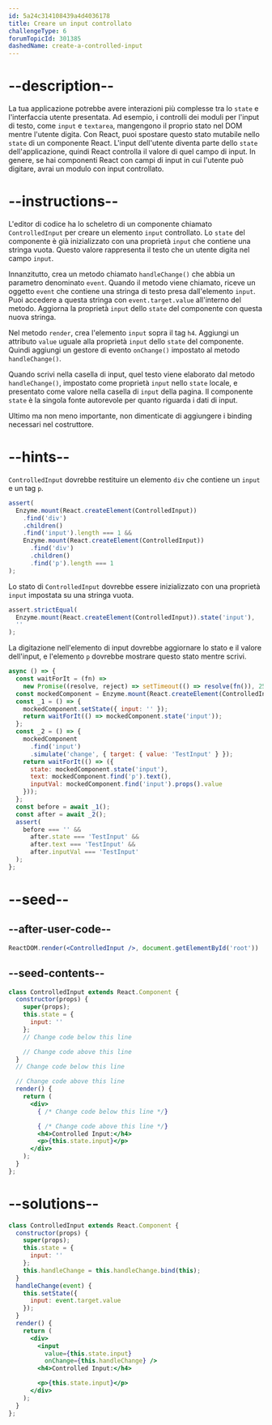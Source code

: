 ```yaml
---
id: 5a24c314108439a4d4036178
title: Creare un input controllato
challengeType: 6
forumTopicId: 301385
dashedName: create-a-controlled-input
---
```


# --description--

La tua applicazione potrebbe avere interazioni più complesse tra lo `state` e l'interfaccia utente presentata. Ad esempio, i controlli dei moduli per l'input di testo, come `input` e `textarea`, mangengono il proprio stato nel DOM mentre l'utente digita. Con React, puoi spostare questo stato mutabile nello `state` di un componente React. L'input dell'utente diventa parte dello `state` dell'applicazione, quindi React controlla il valore di quel campo di input. In genere, se hai componenti React con campi di input in cui l'utente può digitare, avrai un modulo con input controllato.

# --instructions--

L'editor di codice ha lo scheletro di un componente chiamato `ControlledInput` per creare un elemento `input` controllato. Lo `state` del componente è già inizializzato con una proprietà `input` che contiene una stringa vuota. Questo valore rappresenta il testo che un utente digita nel campo `input`.

Innanzitutto, crea un metodo chiamato `handleChange()` che abbia un parametro denominato `event`. Quando il metodo viene chiamato, riceve un oggetto `event` che contiene una stringa di testo presa dall'elemento `input`. Puoi accedere a questa stringa con `event.target.value` all'interno del metodo. Aggiorna la proprietà `input` dello `state` del componente con questa nuova stringa.

Nel metodo `render`, crea l'elemento `input` sopra il tag `h4`. Aggiungi un attributo `value` uguale alla proprietà `input` dello `state` del componente. Quindi aggiungi un gestore di evento `onChange()` impostato al metodo `handleChange()`.

Quando scrivi nella casella di input, quel testo viene elaborato dal metodo `handleChange()`, impostato come proprietà `input` nello `state` locale, e presentato come valore nella casella di `input` della pagina. Il componente `state` è la singola fonte autorevole per quanto riguarda i dati di input.

Ultimo ma non meno importante, non dimenticate di aggiungere i binding necessari nel costruttore.

# --hints--

`ControlledInput` dovrebbe restituire un elemento `div` che contiene un `input` e un tag `p`.

```js
assert(
  Enzyme.mount(React.createElement(ControlledInput))
    .find('div')
    .children()
    .find('input').length === 1 &&
    Enzyme.mount(React.createElement(ControlledInput))
      .find('div')
      .children()
      .find('p').length === 1
);
```

Lo stato di `ControlledInput` dovrebbe essere inizializzato con una proprietà `input` impostata su una stringa vuota.

```js
assert.strictEqual(
  Enzyme.mount(React.createElement(ControlledInput)).state('input'),
  ''
);
```

La digitazione nell'elemento di input dovrebbe aggiornare lo stato e il valore dell'input, e l'elemento `p` dovrebbe mostrare questo stato mentre scrivi.

```js
async () => {
  const waitForIt = (fn) =>
    new Promise((resolve, reject) => setTimeout(() => resolve(fn()), 250));
  const mockedComponent = Enzyme.mount(React.createElement(ControlledInput));
  const _1 = () => {
    mockedComponent.setState({ input: '' });
    return waitForIt(() => mockedComponent.state('input'));
  };
  const _2 = () => {
    mockedComponent
      .find('input')
      .simulate('change', { target: { value: 'TestInput' } });
    return waitForIt(() => ({
      state: mockedComponent.state('input'),
      text: mockedComponent.find('p').text(),
      inputVal: mockedComponent.find('input').props().value
    }));
  };
  const before = await _1();
  const after = await _2();
  assert(
    before === '' &&
      after.state === 'TestInput' &&
      after.text === 'TestInput' &&
      after.inputVal === 'TestInput'
  );
};
```

# --seed--

## --after-user-code--

```jsx
ReactDOM.render(<ControlledInput />, document.getElementById('root'))
```

## --seed-contents--

```jsx
class ControlledInput extends React.Component {
  constructor(props) {
    super(props);
    this.state = {
      input: ''
    };
    // Change code below this line

    // Change code above this line
  }
  // Change code below this line

  // Change code above this line
  render() {
    return (
      <div>
        { /* Change code below this line */}

        { /* Change code above this line */}
        <h4>Controlled Input:</h4>
        <p>{this.state.input}</p>
      </div>
    );
  }
};
```

# --solutions--

```jsx
class ControlledInput extends React.Component {
  constructor(props) {
    super(props);
    this.state = {
      input: ''
    };
    this.handleChange = this.handleChange.bind(this);
  }
  handleChange(event) {
    this.setState({
      input: event.target.value
    });
  }
  render() {
    return (
      <div>
        <input
          value={this.state.input}
          onChange={this.handleChange} />
        <h4>Controlled Input:</h4>

        <p>{this.state.input}</p>
      </div>
    );
  }
};
```
